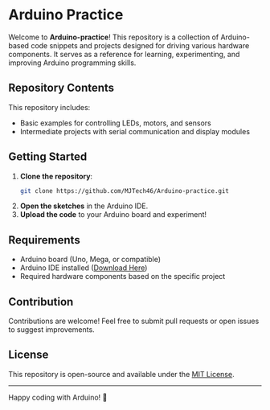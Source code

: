 # Arduino Practice

Welcome to **Arduino-practice**! This repository is a collection of Arduino-based code snippets and projects designed for driving various hardware components. It serves as a reference for learning, experimenting, and improving Arduino programming skills.

## Repository Contents

This repository includes:

- Basic examples for controlling LEDs, motors, and sensors
- Intermediate projects with serial communication and display modules

## Getting Started

1. **Clone the repository**:
   ```sh
   git clone https://github.com/MJTech46/Arduino-practice.git
   ```
2. **Open the sketches** in the Arduino IDE.
3. **Upload the code** to your Arduino board and experiment!

## Requirements

- Arduino board (Uno, Mega, or compatible)
- Arduino IDE installed ([Download Here](https://www.arduino.cc/en/software))
- Required hardware components based on the specific project

## Contribution

Contributions are welcome! Feel free to submit pull requests or open issues to suggest improvements.

## License

This repository is open-source and available under the [MIT License](LICENSE).

---

Happy coding with Arduino! 🚀

